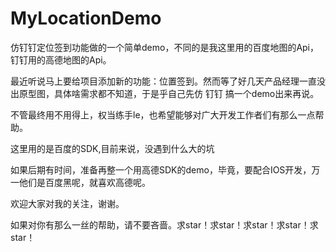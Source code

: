 # MyLocationDemo
仿钉钉定位签到功能做的一个简单demo，不同的是我这里用的百度地图的Api，钉钉用的高德地图的Api。

最近听说马上要给项目添加新的功能：位置签到。然而等了好几天产品经理一直没出原型图，具体啥需求都不知道，于是乎自己先仿 钉钉 搞一个demo出来再说。

不管最终用不用得上，权当练手le，也希望能够对广大开发工作者们有那么一点帮助。

这里用的是百度的SDK,目前来说，没遇到什么大的坑

如果后期有时间，准备再整一个用高德SDK的demo，毕竟，要配合IOS开发，万一他们是百度黑呢，就喜欢高德呢。

欢迎大家对我的关注，谢谢。

如果对你有那么一丝的帮助，请不要吝啬。求star！求star！求star！求star！求star！
